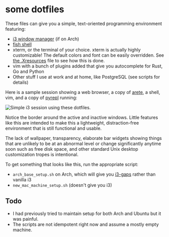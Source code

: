 # some dotfiles

These files can give you a simple, text-oriented programming environment featuring:

* <a href="https://i3wm.org/">i3 window manager</a> (if on Arch)
* <a href="http://fishshell.com/">fish shell</a>
* xterm, or the terminal of your choice. xterm is actually highly customizable! The
    default colors and font can be easily overridden. See <a
    href="https://github.com/fearofcode/shared/blob/master/.Xresources">the
    .Xresources</a> file to see how this is done.
* vim with a bunch of plugins added that give you autocomplete for Rust, Go and Python
* Other stuff I use at work and at home, like PostgreSQL (see scripts for details)

Here is a sample session showing a web browser, a copy of <a
href="https://github.com/fearofcode/arete">arete</a>, a shell, vim, and a copy of <a
href="https://github.com/fearofcode/pyrepl">pyrepl</a> running:

<img src="https://raw.githubusercontent.com/fearofcode/shared/master/2019-06-16-151919_5120x1440_scrot.png" alt="Simple i3 session using these dotfiles.">

Notice the border around the active and inactive windows. Little features like this are
intended to make this a lightweight, distraction-free environment that is still functional
and usable.

The lack of wallpaper, transparency, elaborate bar widgets showing things that are
unlikely to be at an abnormal level or change significantly anytime soon such as free disk
space, and other standard Unix desktop customization tropes is intentional.

To get something that looks like this, run the appropriate script:

- `arch_base_setup.sh` on Arch, which will give you <a href="https://github.com/Airblader/i3">i3-gaps</a>
    rather than vanilla i3
- `new_mac_machine_setup.sh` (doesn't give you i3)

## Todo

- I had previously tried to maintain setup for both Arch and Ubuntu but it was painful.
- The scripts are not idempotent right now and assume a mostly empty machine. 
